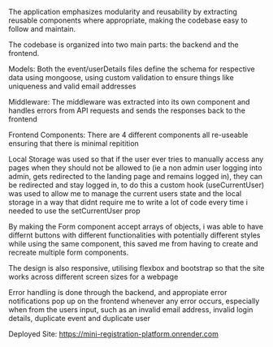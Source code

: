 The application emphasizes modularity and reusability by extracting reusable components where appropriate, making the codebase easy to follow and maintain.

The codebase is organized into two main parts: the backend and the frontend.

Models: Both the event/userDetails files define the schema for respective data using mongoose, using custom validation to ensure things like uniqueness and valid email addresses

Middleware: The middleware was extracted into its own component and handles errors from API requests and sends the responses back to the frontend

Frontend
Components: There are 4 different components all re-useable ensuring that there is minimal repitition

Local Storage was used so that if the user ever tries to manually access any pages when they should not be allowed to (ie a non admin user logging into admin, gets redirected to the landing page and remains logged in), they can be redirected and stay logged in, to do this a custom hook (useCurrentUser) was used to allow me to manage the current users state and the local storage in a way that didnt require me to write a lot of code every time i needed to use the setCurrentUser prop

By making the Form component accept arrays of objects, i was able to have differnt buttons with different functionalities with potentially different styles while using the same component, this saved me from having to create and recreate multiple form components.

The design is also responsive, utilising flexbox and bootstrap so that the site works across different screen sizes for a webpage

Error handling is done through the backend, and appropiate error notifications pop up on the frontend whenever any error occurs, especially when from the users input, such as an invalid email address, invalid login details, duplicate event and duplicate user

Deployed Site:
https://mini-registration-platform.onrender.com
